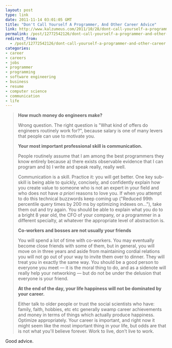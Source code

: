 ```yaml
---
layout: post
type: link
date: 2011-11-14 03:01:05 GMT
title: "Don't Call Yourself A Programmer, And Other Career Advice"
link: http://www.kalzumeus.com/2011/10/28/dont-call-yourself-a-programmer/
permalink: /post/12772542126/dont-call-yourself-a-programmer-and-other-career
redirect_from: 
  - /post/12772542126/dont-call-yourself-a-programmer-and-other-career
categories:
- career
- careers
- jobs
- programmer
- programming
- software engineering
- business
- resume
- computer science
- communication
- life
---
```

<blockquote>
<strong>How much money do engineers make?</strong><p>Wrong question.  The right question is "What kind of offers do engineers routinely work for?", because salary is one of many levers that people can use to motivate you. </p>

<strong>Your most important professional skill is communication.</strong>
<p>People routinely assume that I am among the best programmers they know entirely because a) there exists observable evidence that I can program and b) I write and speak really, really well.</p>
<p>Communication is a skill.  Practice it: you will get better.  One key sub-skill is being able to quickly, concisely, and confidently explain how you create value to someone who is not an expert in your field and who does not have <i>a priori</i> reasons to love you.  If when you attempt to do this technical buzzwords keep coming up ("Reduced 99th percentile query times by 200 ms by optimizing indexes on…"), take them out and try again.  You should be able to explain what you do to a bright 8 year old, the CFO of your company, or a programmer in a different specialty, at whatever the appropriate level of abstraction is.</p>
<strong>Co-workers and bosses are not usually your friends</strong>
<p>You will spend a lot of time with co-workers.  You may eventually become close friends with some of them, but in general, you will move on in three years and aside from maintaining cordial relations you will not go out of your way to invite them over to dinner.  They will treat you in exactly the same way.  You should be a good person to everyone you meet — it is the moral thing to do, and as a sidenote will really help your networking — but do not be under the delusion that everyone is your friend.</p>
<strong>At the end of the day, your life happiness will not be dominated by your career.</strong>
<p>Either talk to older people or trust the social scientists who have: family, faith, hobbies, etc etc generally swamp career achievements and money in terms of things which actually produce happiness.  Optimize appropriately.  Your career is important, and right now it might seem like the most important thing in your life, but odds are that is not what you'll believe forever.  Work to live, don't live to work.</p>
</blockquote>
<p>Good advice.</p>